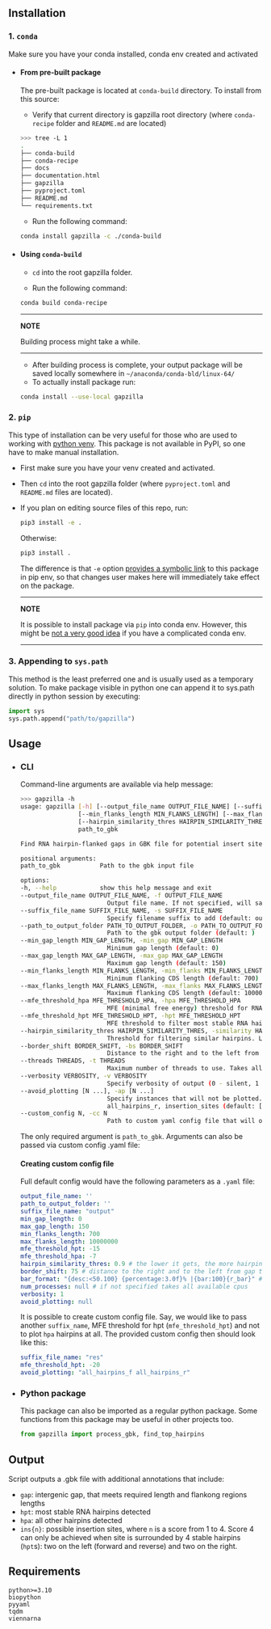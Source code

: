 ## **Installation**

### **1. `conda`**

Make sure you have your conda installed, conda env created and activated

- #### **From pre-built package**
    The pre-built package is located at `conda-build` directory. To install from this source:
    - Verify that current directory is gapzilla root directory (where `conda-recipe` folder and `README.md` are located)
    ```bash
    >>> tree -L 1
    .
    ├── conda-build
    ├── conda-recipe
    ├── docs
    ├── documentation.html
    ├── gapzilla
    ├── pyproject.toml
    ├── README.md
    └── requirements.txt
    ```
    - Run the following command:
    ```bash
    conda install gapzilla -c ./conda-build   
    ```


- #### **Using `conda-build`**
    - `cd` into the root gapzilla folder.
    
    - Run the following command:
    ```bash
    conda build conda-recipe
    ```
    ---
    **NOTE**

    Building process might take a while.

    ---
    - After building process is complete, your output package will be saved locally somewhere in `~/anaconda/conda-bld/linux-64/`
    - To actually install package run:
    ```bash
    conda install --use-local gapzilla
    ```



### **2. `pip`**

This type of installation can be very useful for those who are used to working with [python venv](https://docs.python.org/3/library/venv.html). This package is not available in PyPI, so one have to make manual installation. 
- First make sure you have your venv created and activated. 

- Then `cd` into the root gapzilla folder (where `pyproject.toml` and `README.md` files are located).

- If you plan on editing source files of this repo, run:
    ```bash
    pip3 install -e .
    ```
    Otherwise:
    ```bash
    pip3 install .
    ```
    The difference is that `-e` option [provides a symbolic link](https://stackoverflow.com/a/59667164/19559362) to this package in pip env, so that changes user makes here will immediately take effect on the package.

    ---
    **NOTE**

    It is possible to install package via `pip` into conda env. However, this might be [not a very good idea](https://www.anaconda.com/blog/using-pip-in-a-conda-environment) if you have a complicated conda env.

    ---

### **3. Appending to `sys.path`**
This method is the least preferred one and is usually used as a temporary solution. To make package visible in python one can append it to sys.path directly in python session by executing:
```python
import sys
sys.path.append("path/to/gapzilla")
```

## **Usage**

- ### **CLI**
    Command-line arguments are available via help message:
    ```bash
    >>> gapzilla -h
    usage: gapzilla [-h] [--output_file_name OUTPUT_FILE_NAME] [--suffix_file_name SUFFIX_FILE_NAME] [--path_to_output_folder PATH_TO_OUTPUT_FOLDER] [--min_gap_length MIN_GAP_LENGTH] [--max_gap_length MAX_GAP_LENGTH]
                    [--min_flanks_length MIN_FLANKS_LENGTH] [--max_flanks_length MAX_FLANKS_LENGTH] [--mfe_threshold_hpa MFE_THRESHOLD_HPA] [--mfe_threshold_hpt MFE_THRESHOLD_HPT]
                    [--hairpin_similarity_thres HAIRPIN_SIMILARITY_THRES] [--border_shift BORDER_SHIFT] [--threads THREADS] [--verbosity VERBOSITY] [--avoid_plotting [N ...]] [--custom_config N]
                    path_to_gbk

    Find RNA hairpin-flanked gaps in GBK file for potential insert sites

    positional arguments:
    path_to_gbk           Path to the gbk input file

    options:
    -h, --help            show this help message and exit
    --output_file_name OUTPUT_FILE_NAME, -f OUTPUT_FILE_NAME
                            Output file name. If not specified, will save input file name and add suffix (default: )
    --suffix_file_name SUFFIX_FILE_NAME, -s SUFFIX_FILE_NAME
                            Specify filename suffix to add (default: output)
    --path_to_output_folder PATH_TO_OUTPUT_FOLDER, -o PATH_TO_OUTPUT_FOLDER
                            Path to the gbk output folder (default: )
    --min_gap_length MIN_GAP_LENGTH, -min_gap MIN_GAP_LENGTH
                            Minimum gap length (default: 0)
    --max_gap_length MAX_GAP_LENGTH, -max_gap MAX_GAP_LENGTH
                            Maximum gap length (default: 150)
    --min_flanks_length MIN_FLANKS_LENGTH, -min_flanks MIN_FLANKS_LENGTH
                            Minimum flanking CDS length (default: 700)
    --max_flanks_length MAX_FLANKS_LENGTH, -max_flanks MAX_FLANKS_LENGTH
                            Maximum flanking CDS length (default: 10000000)
    --mfe_threshold_hpa MFE_THRESHOLD_HPA, -hpa MFE_THRESHOLD_HPA
                            MFE (minimal free energy) threshold for RNA hairpins (default: -7)
    --mfe_threshold_hpt MFE_THRESHOLD_HPT, -hpt MFE_THRESHOLD_HPT
                            MFE threshold to filter most stable RNA hairpins (default: -15)
    --hairpin_similarity_thres HAIRPIN_SIMILARITY_THRES, -similarity HAIRPIN_SIMILARITY_THRES
                            Threshold for filtering similar hairpins. Lower thres -> more hairpins dropped (default: 0.9)
    --border_shift BORDER_SHIFT, -bs BORDER_SHIFT
                            Distance to the right and to the left from gap to search for haiirpins (default: 75)
    --threads THREADS, -t THREADS
                            Maximum number of threads to use. Takes all available cores, if not specified (default: 8)
    --verbosity VERBOSITY, -v VERBOSITY
                            Specify verbosity of output (0 - silent, 1 - max) (default: 1)
    --avoid_plotting [N ...], -ap [N ...]
                            Specify instances that will not be plotted. Example to drop hpa: -ap all_hairpins_f all_hairpins_r. Full list of plottable instances: gaps, top_hairpins_f, top_hairpins_r, all_hairpins_f,
                            all_hairpins_r, insertion_sites (default: [])
    --custom_config N, -cc N
                            Path to custom yaml config file that will override defaults and any other commandline args (default: None)
    ```
    The only required argument is `path_to_gbk`. Arguments can also be passed via custom config .yaml file:
    #### **Creating custom config file**
    Full default config would have the following parameters as a `.yaml` file:
    ```yaml
    output_file_name: ''
    path_to_output_folder: ''
    suffix_file_name: "output"
    min_gap_length: 0
    max_gap_length: 150
    min_flanks_length: 700
    max_flanks_length: 10000000
    mfe_threshold_hpt: -15
    mfe_threshold_hpa: -7
    hairpin_similarity_thres: 0.9 # the lower it gets, the more hairpins will be dropped
    border_shift: 75 # distance to the right and to the left from gap to look for hairpins
    bar_format: "{desc:<50.100} {percentage:3.0f}% |{bar:100}{r_bar}" # progress bar format
    num_processes: null # if not specified takes all available cpus
    verbosity: 1
    avoid_plotting: null
    ```

    It is possible to create custom config file. Say, we would like to pass another `suffix_name`, MFE threshold for hpt (`mfe_threshold_hpt`) and not to plot `hpa` hairpins at all. The provided custom config then should look like this:
    ```yaml
    suffix_file_name: "res"
    mfe_threshold_hpt: -20
    avoid_plotting: "all_hairpins_f all_hairpins_r"
    ```

- ### **Python package**
    This package can also be imported as a regular python package. Some functions from this package may be useful in other projects too.
    ```python
    from gapzilla import process_gbk, find_top_hairpins
    ```

## **Output**

Script outputs a .gbk file with additional annotations that include:
- `gap`: intergenic gap, that meets required length and flankong regions lengths
- `hpt`: most stable RNA hairpins detected
- `hpa`: all other hairpins detected
- `ins{n}`: possible insertion sites, where `n` is a score from 1 to 4. Score 4 can only be achieved when site is surrounded by 4 stable hairpins (`hpt`s): two on the left (forward and reverse) and two on the right.

## **Requirements**
```
python>=3.10
biopython
pyyaml
tqdm
viennarna
```






